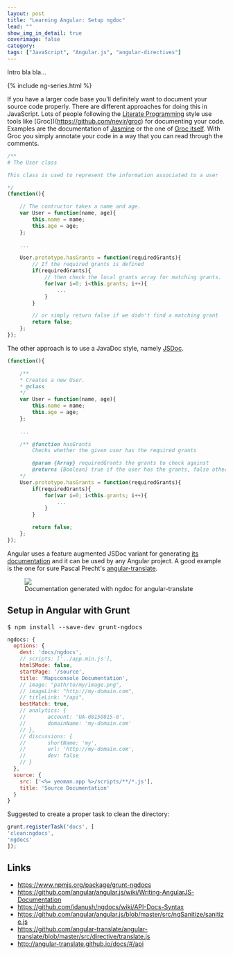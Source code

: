```yaml
---
layout: post
title: "Learning Angular: Setup ngdoc"
lead: ""
show_img_in_detail: true
coverimage: false
category:
tags: ["JavaScript", "Angular.js", "angular-directives"]
---
```


Intro bla bla...

{% include ng-series.html %}

If you have a larger code base you'll definitely want to document your source code properly. There are different approaches for doing this in JavaScript. Lots of people following the [Literate Programming](http://en.wikipedia.org/wiki/Literate_programming) style use tools like [Groc])(https://github.com/nevir/groc) for documenting your code. Examples are the documentation of [Jasmine](http://jasmine.github.io/edge/introduction.html) or the one of [Groc itself](http://nevir.github.io/groc/). With Groc you simply annotate your code in a way that you can read through the comments.

```javascript
/**
# The User class

This class is used to represent the information associated to a user

*/
(function(){

    // The contructor takes a name and age.
    var User = function(name, age){
        this.name = name;
        this.age = age;
    };
    
    ...

    User.prototype.hasGrants = function(requiredGrants){
        // If the required grants is defined
        if(requiredGrants){
            // then check the local grants array for matching grants.
            for(var i=0; i<this.grants; i++){
                ...
            }
        }

        // or simply return false if we didn't find a matching grant
        return false;
    };
});

```

The other approach is to use a JavaDoc style, namely [JSDoc](http://usejsdoc.org/).

```javascript
(function(){

    /**
    * Creates a new User.
    * @class
    */
    var User = function(name, age){
        this.name = name;
        this.age = age;
    };
    
    ...

    /** @function hasGrants 
        Checks whether the given user has the required grants

        @param {Array} requiredGrants the grants to check against
        @returns {Boolean} true if the user has the grants, false otherwise
    */
    User.prototype.hasGrants = function(requiredGrants){
        if(requiredGrants){
            for(var i=0; i<this.grants; i++){
                ...
            }
        }

        return false;
    };
});
```

Angular uses a feature augmented JSDoc variant for generating [its documentation](https://docs.angularjs.org/api) and it can be used by any Angular project. A good example is the one for sure Pascal Precht's [angular-translate](https://github.com/angular-translate/angular-translate).

<figure>
    <img src="/blog/assets/imgs/learning_angular/ngdoc-angular-translate.png" />
    <figcaption>Documentation generated with ngdoc for angular-translate</figcaption>
</figure>

## Setup in Angular with Grunt

<pre>
$ npm install --save-dev grunt-ngdocs
</pre>

```javascript
ngdocs: {
  options: {
    dest: 'docs/ngdocs',
    // scripts: ['../app.min.js'],
    html5Mode: false,
    startPage: '/source',
    title: 'Mapsconsole Documentation',
    // image: "path/to/my/image.png",
    // imageLink: "http://my-domain.com",
    // titleLink: "/api",
    bestMatch: true,
    // analytics: {
    //       account: 'UA-08150815-0',
    //       domainName: 'my-domain.com'
    // },
    // discussions: {
    //       shortName: 'my',
    //       url: 'http://my-domain.com',
    //       dev: false
    // }
  },
  source: {
    src: ['<%= yeoman.app %>/scripts/**/*.js'],
    title: 'Source Documentation'
  }
}
```

Suggested to create a proper task to clean the directory:

```javascript
grunt.registerTask('docs', [
'clean:ngdocs',
'ngdocs'
]);
```


## Links

- https://www.npmjs.org/package/grunt-ngdocs
- https://github.com/angular/angular.js/wiki/Writing-AngularJS-Documentation
- https://github.com/idanush/ngdocs/wiki/API-Docs-Syntax
- https://github.com/angular/angular.js/blob/master/src/ngSanitize/sanitize.js
- https://github.com/angular-translate/angular-translate/blob/master/src/directive/translate.js
- http://angular-translate.github.io/docs/#/api
